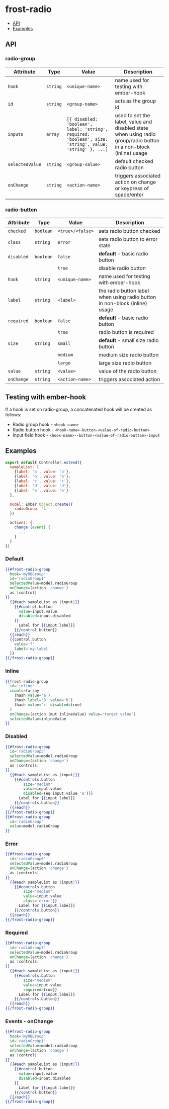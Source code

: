 # frost-radio

 * [API](#api)
 * [Examples](#examples)

## API
### radio-group
| Attribute | Type | Value | Description |
| --------- | ---- | ----- | ----------- |
| `hook` | `string` | `<unique-name>` | name used for testing with ember-hook |
| `id` | `string` | `<group-name>` | acts as the group id |
| `inputs` | `array` | `[{ disabled: 'boolean', label: 'string', required: 'boolean', size: 'string', value: 'string' }, ...]` | used to set the label, value and disabled state when using radio group/radio button in a non-block (inline) usage
| `selectedValue` | `string` | `<group-value>` | default checked radio button |
| `onChange` | `string` |`<action-name>`| triggers associated action on change or keypress of space/enter |

### radio-button
| Attribute | Type | Value | Description |
| --------- | ---- | ----- | ----------- |
| `checked` | `boolean` | `<true>/<false>` | sets radio button checked |
| `class` | `string` | `error` | sets radio button to error state |
| `disabled` | `boolean` | `false` | **default** - basic radio button |
| | | `true` | disable radio button |
| `hook` | `string` | `<unique-name>` | name used for testing with ember-hook |
| `label` | `string` | `<label>` | the radio button label when using radio button in non-block (inline) usage |
| `required` |  `boolean` | `false` | **default** - basic radio button |
| | | `true` | radio button is required |
| `size` | `string` | `small` | **default** - small size radio button |
| | | `medium` | medium size radio button |
| | | `large` | large size radio button |
| `value` | `string` | `<value>` | value of the radio button |
| `onChange` | `string` |`<action-name>`| triggers associated action |

## Testing with ember-hook
If a hook is set on radio-group, a concatenated hook will be created as follows:
* Radio group hook - `<hook-name>`
* Radio button hook - `<hook-name>-button-<value-of-radio-button>`
* Input field hook - `<hook-name>--button-<value-of-radio-button>-input`

## Examples
```javascript
export default Controller.extend({
  sampleList: [
    {label: 'a', value: 'a'},
    {label: 'b', value: 'b'},
    {label: 'c', value: 'c'},
    {label: 'd', value: 'd'},
    {label: 'e', value: 'e'}
  ],

  model: Ember.Object.create({
    radioGroup: 'c'
  })

  actions: {
    change (event) {
      ...
    }
  }
})
```

### Default
```handlebars
{{#frost-radio-group
  hook='myRBGroup'
  id='radioGroup1'
  selectedValue=model.radioGroup
  onChange=(action 'change')
  as |control|
}}
  {{#each sampleList as |input|}}
    {{#control.button
      value=input.value
      disabled=input.disabled
    }}
      Label for {{input.label}}
    {{/control.button}}
  {{/each}}
  {{control.button
    value='f'
    label='my-label'
  }}
{{/frost-radio-group}}
```

### Inline
```handlebars
{{frost-radio-group
  id='inline'
  inputs=(array
    (hash value='a')
    (hash label='B' value='b')
    (hash value='c' disabled=true)
  )
  onChange=(action (mut inlineValue) value='target.value')
  selectedValue=inlineValue
}}
```

### Disabled
```handlebars
{{#frost-radio-group
  id='radioGroup5'
  selectedValue=model.radioGroup
  onChange=(action 'change')
  as |controls|
}}
  {{#each sampleList as |input|}}
    {{#controls.button
        size='medium'
        value=input.value
        disabled=(eq input.value 'a')}}
      Label for {{input.label}}
    {{/controls.button}}
  {{/each}}
{{/frost-radio-group}}
{{#frost-radio-group
  id='radioGroup'
  value=model.radioGroup
}}
```

### Error
```handlebars
{{#frost-radio-group
  id='radioGroup6'
  selectedValue=model.radioGroup
  onChange=(action 'change')
  as |controls|
}}
  {{#each sampleList as |input|}}
    {{#controls.button
        size='medium'
        value=input.value
        class='error'}}
      Label for {{input.label}}
    {{/controls.button}}
  {{/each}}
{{/frost-radio-group}}
```

### Required
```handlebars
{{#frost-radio-group
  id='radioGroup7'
  selectedValue=model.radioGroup
  onChange=(action 'change')
  as |controls|
}}
  {{#each sampleList as |input|}}
    {{#controls.button
        size='medium'
        value=input.value
        required=true}}
      Label for {{input.label}}
    {{/controls.button}}
  {{/each}}
{{/frost-radio-group}}
```

### Events - onChange
```handlebars
{{#frost-radio-group
  hook='myRBGroup'
  id='radioGroup1'
  selectedValue=model.radioGroup
  onChange=(action 'change')
  as |control|
}}
  {{#each sampleList as |input|}}
    {{#control.button
      value=input.value
      disabled=input.disabled
    }}
      Label for {{input.label}}
    {{/control.button}}
  {{/each}}
{{/frost-radio-group}}
```
